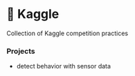 # 🥽 Kaggle
Collection of Kaggle competition practices

### Projects
- detect behavior with sensor data
